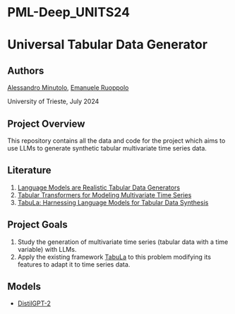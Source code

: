 # PML-Deep_UNITS24

# Universal Tabular Data Generator

## Authors
[Alessandro Minutolo](mailto:ALESSANDRO.MINUTOLO@studenti.units.it), [Emanuele Ruoppolo](mailto:EMANUELE.RUOPPOLO@studenti.units.it)

University of Trieste, July 2024

## Project Overview
This repository contains all the data and code for the project which aims to use LLMs to generate synthetic tabular multivariate time series data.

## Literature
1. [Language Models are Realistic Tabular Data Generators](https://arxiv.org/abs/2210.06280)
2. [Tabular Transformers for Modeling Multivariate Time Series](https://arxiv.org/abs/2302.06375)
3. [TabuLa: Harnessing Language Models for Tabular Data Synthesis](https://arxiv.org/abs/2310.12746)

## Project Goals
1. Study the generation of multivariate time series (tabular data with a time variable) with LLMs.
2. Apply the existing framework [TabuLa](https://arxiv.org/abs/2310.12746) to this problem modifying its features to adapt it to time series data.

## Models
- [DistilGPT-2]([https://huggingface.co/openai-community/gpt2?text=Once+upon+a+time%2C](https://huggingface.co/distilbert/distilgpt2))
